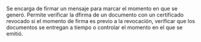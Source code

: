 Se encarga de firmar un mensaje para marcar el momento en que se generó. Permite verificar la dfirma de un documento con un certificado revocado si el momento de firma es previo a la revocación, verificar que los documentos se entregan a tiempo o controlar el momento en el que se emitió.
